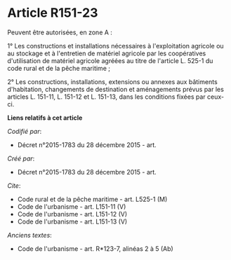 # Article R151-23

Peuvent être autorisées, en zone A : 

1° Les constructions et installations nécessaires à l'exploitation agricole ou au stockage et à l'entretien de matériel
agricole par les coopératives d'utilisation de matériel agricole agréées au titre de l'article L. 525-1 du code rural et de
la pêche maritime ; 

2° Les constructions, installations, extensions ou annexes aux bâtiments d'habitation, changements de destination et
aménagements prévus par les articles L. 151-11, L. 151-12 et L. 151-13, dans les conditions fixées par ceux-ci.

**Liens relatifs à cet article**

_Codifié par_:

  - Décret n°2015-1783 du 28 décembre 2015 - art.

_Créé par_:

  - Décret n°2015-1783 du 28 décembre 2015 - art.

_Cite_:

  - Code rural et de la pêche maritime - art. L525-1 (M)
  - Code de l'urbanisme - art. L151-11 (V)
  - Code de l'urbanisme - art. L151-12 (V)
  - Code de l'urbanisme - art. L151-13 (V)

_Anciens textes_:

  - Code de l'urbanisme - art. R*123-7, alinéas 2 à 5 (Ab)

